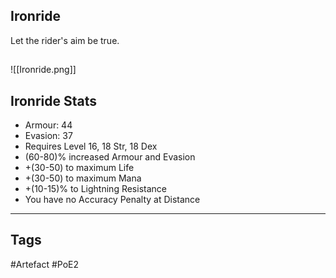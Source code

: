 ## Ironride
Let the rider's aim be true.
##
![[Ironride.png]]
## Ironride Stats
- Armour: 44
- Evasion: 37
- Requires Level 16, 18 Str, 18 Dex
- (60-80)% increased Armour and Evasion
- +(30-50) to maximum Life
- +(30-50) to maximum Mana
- +(10-15)% to Lightning Resistance
- You have no Accuracy Penalty at Distance


---
## Tags
#Artefact
#PoE2